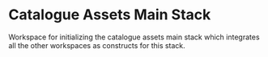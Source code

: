 # Catalogue Assets Main Stack

Workspace for initializing the catalogue assets main stack which integrates all the
other workspaces as constructs for this stack.

